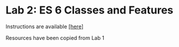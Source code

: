 # Lab 2: ES 6 Classes and Features
Instructions are available [[here]](https://lcc-cit.github.io/CS233JS-CourseMaterials/Labs/Lab02/Lab02_Instructions_ES6ClassesAndFeatures.html)

Resources have been copied from Lab 1
